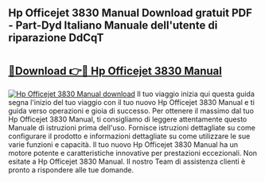 ## Hp Officejet 3830 Manual Download gratuit PDF - Part-Dyd Italiano Manuale dell'utente di riparazione DdCqT

# <h2><a href="http://dfd3el.blite.top/?on=Hp+Officejet+3830+Manual">🔗Download 👉🔴 Hp Officejet 3830 Manual</a></h2>

[![Hp Officejet 3830 Manual download](https://i.imgur.com/lujVjoI.png)](http://dfd3el.blite.top/?on=Hp+Officejet+3830+Manual)
Il tuo viaggio inizia qui questa guida segna l'inizio del tuo viaggio con il tuo nuovo Hp Officejet 3830 Manual e ti guida verso operazioni e gioia di successo. Per ottenere il massimo dal tuo Hp Officejet 3830 Manual, ti consigliamo di leggere attentamente questo Manuale di istruzioni prima dell'uso. Fornisce istruzioni dettagliate su come configurare il prodotto e informazioni dettagliate su come utilizzare le sue varie funzioni e capacità. Il tuo nuovo Hp Officejet 3830 Manual ha un motore potente e caratteristiche innovative per prestazioni eccezionali. Non esitate a Hp Officejet 3830 Manual. Il nostro Team di assistenza clienti è pronto a rispondere alle tue domande.
